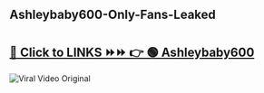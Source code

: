 
 ## Ashleybaby600-Only-Fans-Leaked

# <h2><a href="https://clipsfans.com/Ashleybaby600&ref=git">🔗 Click to LINKS ⏩⏩ 👉 🟢 Ashleybaby600 </a></h2>

<a href="https://clipsfans.com/Ashleybaby600&ref=git" rel="nofollow" data-target="animated-image.originalLink"><img src="https://i.ibb.co.com/xMMVF88/686577567.gif" alt="Viral Video Original" style="max-width: 100%; display: inline-block;" data-target="animated-image.originalImage"></a>
